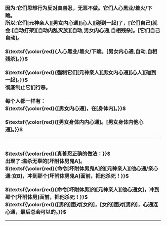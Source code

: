 <h3>
<br>因为:它们思想行为反对真善忍，无恶不做。它们人心黑业/着火/下跪。
<br>所以:它们[元神亲人][男女内心通][心人][碰到一起]了，[它们自己]就会:[自动打架][自动内乱灭族][自动,男女内心通,自相残杀]。[它们自己自动]。
<br>
<br>$\textsf{\color{red}{人心黑业/着火/下跪。[男女内心通,自动,自相残杀]。}}$
<br>
<br>$\textsf{\color{red}{强制它们[元神亲人][男女内心通][心人][碰到一起]。}}$
<br>彻底制止它们行恶。
<br>
<br>每个人都一样有：
<br>$\textsf{\color{red}{[男女内心通]，在[身体内]。}}$
<br>
<br>$\textsf{\color{red}{[男女身体内内心通]。[男女身体内他心通]。}}$
<hr>
<br>$\textsf{\color{red}{真善忍正确的做法：}}$
<br>出现了:滥杀无辜的[坏附体男鬼A]。
<br>$\textsf{\color{red}{命令[坏附体男鬼A]的[元神亲人][他心通/亲心通:女B]，冲到那个[坏附体男鬼A]面前，把他杀死！}}$
<br>
<br>$\textsf{\color{red}{命令[坏附体男]的[元神亲人][他心通女]，冲到那个[坏附体男]面前，把他杀死！}}$
<br>$\textsf{\color{red}{[男的]面对[女的]，[女的]面对[男的]，心通连心通，最后总会可以的。}}$
<hr>
</h3>

